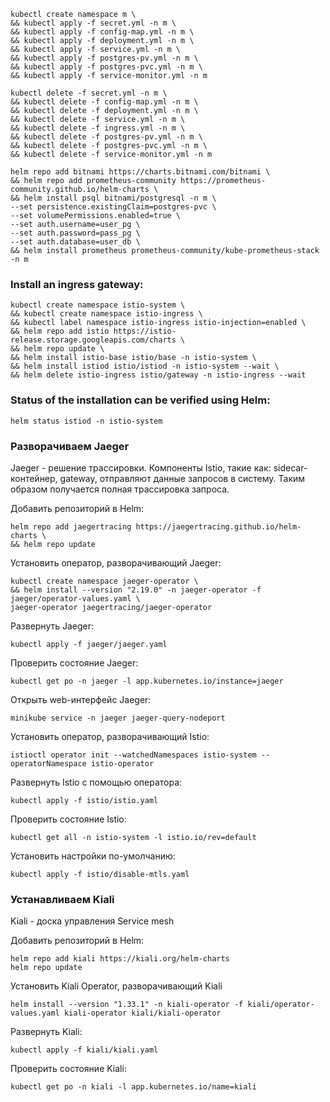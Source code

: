 ```shell script
kubectl create namespace m \
&& kubectl apply -f secret.yml -n m \
&& kubectl apply -f config-map.yml -n m \
&& kubectl apply -f deployment.yml -n m \
&& kubectl apply -f service.yml -n m \
&& kubectl apply -f postgres-pv.yml -n m \
&& kubectl apply -f postgres-pvc.yml -n m \
&& kubectl apply -f service-monitor.yml -n m

kubectl delete -f secret.yml -n m \
&& kubectl delete -f config-map.yml -n m \
&& kubectl delete -f deployment.yml -n m \
&& kubectl delete -f service.yml -n m \
&& kubectl delete -f ingress.yml -n m \
&& kubectl delete -f postgres-pv.yml -n m \
&& kubectl delete -f postgres-pvc.yml -n m \
&& kubectl delete -f service-monitor.yml -n m 

helm repo add bitnami https://charts.bitnami.com/bitnami \
&& helm repo add prometheus-community https://prometheus-community.github.io/helm-charts \
&& helm install psql bitnami/postgresql -n m \
--set persistence.existingClaim=postgres-pvc \
--set volumePermissions.enabled=true \
--set auth.username=user_pg \
--set auth.password=pass_pg \
--set auth.database=user_db \
&& helm install prometheus prometheus-community/kube-prometheus-stack -n m 

```
### Install an ingress gateway:
```shell script
kubectl create namespace istio-system \
&& kubectl create namespace istio-ingress \
&& kubectl label namespace istio-ingress istio-injection=enabled \
&& helm repo add istio https://istio-release.storage.googleapis.com/charts \
&& helm repo update \
&& helm install istio-base istio/base -n istio-system \
&& helm install istiod istio/istiod -n istio-system --wait \
&& helm delete istio-ingress istio/gateway -n istio-ingress --wait
```

### Status of the installation can be verified using Helm:
```shell script
helm status istiod -n istio-system
```
### Разворачиваем Jaeger

Jaeger - решение трассировки. Компоненты Istio, такие как: sidecar-контейнер, gateway, отправляют данные запросов в
систему. Таким образом получается полная трассировка запроса.

Добавить репозиторий в Helm:

```shell script
helm repo add jaegertracing https://jaegertracing.github.io/helm-charts \
&& helm repo update
```
Установить оператор, разворачивающий Jaeger:

```shell script
kubectl create namespace jaeger-operator \
&& helm install --version "2.19.0" -n jaeger-operator -f jaeger/operator-values.yaml \
jaeger-operator jaegertracing/jaeger-operator
``` 

Развернуть Jaeger:

```shell script
kubectl apply -f jaeger/jaeger.yaml
```

Проверить состояние Jaeger:

```shell script
kubectl get po -n jaeger -l app.kubernetes.io/instance=jaeger
```

Открыть web-интерфейс Jaeger:

```shell script
minikube service -n jaeger jaeger-query-nodeport
```

Установить оператор, разворачивающий Istio:

```shell script
istioctl operator init --watchedNamespaces istio-system --operatorNamespace istio-operator
```

Развернуть Istio c помощью оператора:

```shell script
kubectl apply -f istio/istio.yaml
```

Проверить состояние Istio:

```shell script
kubectl get all -n istio-system -l istio.io/rev=default
```

Установить настройки по-умолчанию:

```shell
kubectl apply -f istio/disable-mtls.yaml
```

### Устанавливаем Kiali

Kiali - доска управления Service mesh

Добавить репозиторий в Helm:

```shell script
helm repo add kiali https://kiali.org/helm-charts
helm repo update
```

Установить Kiali Operator, разворачивающий Kiali

```shell script
helm install --version "1.33.1" -n kiali-operator -f kiali/operator-values.yaml kiali-operator kiali/kiali-operator
```

Развернуть Kiali:

```shell script
kubectl apply -f kiali/kiali.yaml
```

Проверить состояние Kiali:

```shell script
kubectl get po -n kiali -l app.kubernetes.io/name=kiali
```
